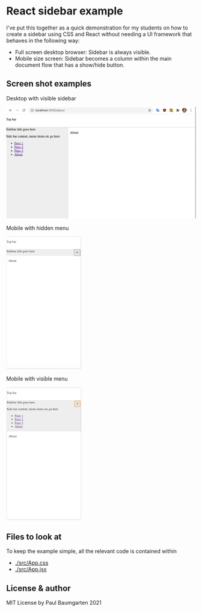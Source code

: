 # React sidebar example

I've put this together as a quick demonstration for my students on how to create a sidebar using CSS and React without needing a UI framework that behaves in the following way:

* Full screen desktop browser: Sidebar is always visible.
* Mobile size screen: Sidebar becomes a column within the main document flow that has a show/hide button.

## Screen shot examples

Desktop with visible sidebar

![](demo-desktop.png)

Mobile with hidden menu

![](demo-mobile-hidden.png)

Mobile with visible menu

![](demo-mobile-visible.png)

## Files to look at

To keep the example simple, all the relevant code is contained within

* [./src/App.css](./src/App.css)
* [./src/App.jsx](./src/App.jsx)

## License & author

MIT License
by Paul Baumgarten 2021

